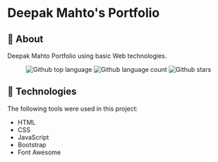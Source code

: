# Deepak Mahto's Portfolio
## :dart: About ##

Deepak Mahto Portfolio using basic Web technologies.


<div align="center">
  <img alt="Github top language" src="https://img.shields.io/github/languages/top/deepakm12/Portfolio-1?color=ed61d6">

  <img alt="Github language count" src="https://img.shields.io/github/languages/count/deepakm12/Portfolio-1?color=8d8ae6">

  <img alt="Github stars" src="https://img.shields.io/github/stars/deepakm12/Portfolio-1?color=e6e86d" />
</div>



## :rocket: Technologies ##

The following tools were used in this project:

- HTML
- CSS
- JavaScript
- Bootstrap
- Font Awesome
